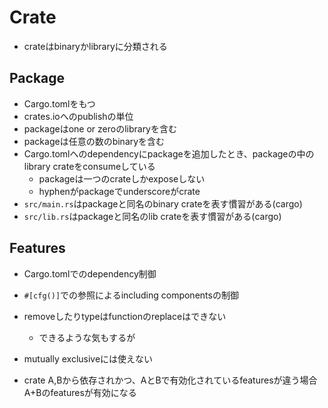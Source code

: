 # Crate

* crateはbinaryかlibraryに分類される

## Package

* Cargo.tomlをもつ
* crates.ioへのpublishの単位
* packageはone or zeroのlibraryを含む
* packageは任意の数のbinaryを含む
* Cargo.tomlへのdependencyにpackageを追加したとき、packageの中のlibrary crateをconsumeしている
  * packageは一つのcrateしかexposeしない
  * hyphenがpackageでunderscoreがcrate
* `src/main.rs`はpackageと同名のbinary crateを表す慣習がある(cargo)
* `src/lib.rs`はpackageと同名のlib crateを表す慣習がある(cargo)

## Features

* Cargo.tomlでのdependency制御
* `#[cfg()]`での参照によるincluding componentsの制御
* removeしたりtypeはfunctionのreplaceはできない
  * できるような気もするが

* mutually exclusiveには使えない
* crate A,Bから依存されかつ、AとBで有効化されているfeaturesが違う場合A+Bのfeaturesが有効になる
 
